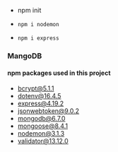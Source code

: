 - npm init

- `npm i nodemon`
- `npm i express`

### MangoDB

#### npm packages used in this project

- bcrypt@5.1.1
- dotenv@16.4.5
- express@4.19.2
- jsonwebtoken@9.0.2
- mongodb@6.7.0
- mongoose@8.4.1
- nodemon@3.1.3
- validator@13.12.0
